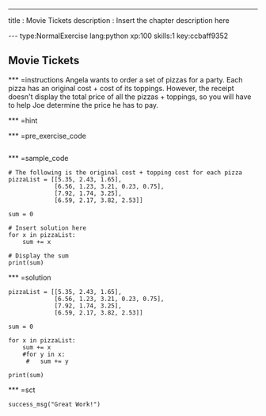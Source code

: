 ---
title       : Movie Tickets
description : Insert the chapter description here

--- type:NormalExercise lang:python xp:100 skills:1 key:ccbaff9352
## Movie Tickets


*** =instructions
Angela wants to order a set of pizzas for a party. Each pizza has an original cost + cost of its toppings.
However, the receipt doesn't display the total price of all the pizzas + toppings, so you will have to help Joe
determine the price he has to pay.



*** =hint

*** =pre_exercise_code
```{python}

```

*** =sample_code
```{python}
# The following is the original cost + topping cost for each pizza
pizzaList = [[5.35, 2.43, 1.65],
             [6.56, 1.23, 3.21, 0.23, 0.75],
             [7.92, 1.74, 3.25],
             [6.59, 2.17, 3.82, 2.53]]
             
sum = 0
             
# Insert solution here
for x in pizzaList:
    sum += x
        
# Display the sum
print(sum)
```

*** =solution
```{python}
pizzaList = [[5.35, 2.43, 1.65],
             [6.56, 1.23, 3.21, 0.23, 0.75],
             [7.92, 1.74, 3.25],
             [6.59, 2.17, 3.82, 2.53]]
             
sum = 0
             
for x in pizzaList:
    sum += x
    #for y in x:
     #   sum += y
        
print(sum)
```

*** =sct
```{python}
success_msg("Great Work!")
```
